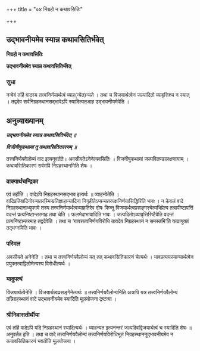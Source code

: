 +++
title = "०४ निग्रहो न कथावसितिः"

+++


## उद्भावनीयमेव स्यान्न कथावसितिर्भवेत्

**निग्रहो न कथावसितिः**

**उद्भावनीयमेव स्यान्न कथावसितिर्भवेत्**

### **सुधा**

नन्वेवं तर्हि वादस्य तत्त्वनिर्णयार्थत्वं व्याह(न्येत)न्यते । तथा च विजयार्थत्वेन जल्पादितो व्यावृत्तिश्च न स्यात् । तद्वदेव सर्वनिग्रहस्थानसद्भावेऽपि स्यादित्यतआह उद्भावनीयमेवेति ।

## **अनुव्याख्यानम्**

***उद्भावनीयमेव स्यान्न कथावसितिर्भवेत् ॥***

***विजीगीषुकथायां तु कथावसितिकारणम् ॥***

तत्त्वनिर्णयवैलोम्यं वाद इत्यनुवर्तते। अवसीयतेऽनेनेत्यवसितिः । विजगीषुकथायां जल्पवितण्डालक्षणायाम् । कथावसितिकारणं सर्वमपि निग्रहस्थानमिति शेषः ।

### **वाक्यार्थचन्द्रिका**

एवं तर्हीति । वादेऽपि निग्रहस्थानसद्भाव इत्यर्थः ॥ व्याहन्येतेति । वादिप्रतिवादिनोरन्यतरस्मिन्प्रतिज्ञाहान्यादिना निगृहीतेऽप्यन्यतरपक्षनिर्णयासिद्धिरिति भावः । न केवलं वादे निग्रहस्थानाभ्युपगमे तस्य तत्त्वनिर्णयार्थत्वव्याहतिरेव दोषः किन्तु विजयार्थत्वप्रसङ्गश्चेत्यभिप्रेत्य तत्रापीष्टापत्तिं वदन्तं प्रत्यनिष्टान्तरमाह तथा चेति । फलभेदाभावादिति भावः । जल्पदितोऽव्यावृत्तिरिष्टैवेति वदन्तं प्रत्यनिष्टान्तरमाह तद्वदेवेति । तथा च ‘यावत्तत्वनिर्णयविरोधि तावदेव निग्रहस्थानं न समस्तमि’ति यत्प्रागुक्तं तद्भग्नमिति भावः ।

### **परिमल**

अवसीयते अनेनेति । तथा च तत्त्वनिर्णयवैलोम्यं यत् तत् कथावसितिकारणं चेत्यर्थः । भावप्रत्ययस्यान्यार्थत्वेन प्रयुक्तत्वाद्विलोमेत्यस्य विरोधीत्यर्थः ।

### **यादुपत्यं**

विजयार्थत्वेनेति । विजयार्थत्वप्रसङ्गेनेत्यर्थः ॥ तत्त्वनिर्णयवैलोम्यमिति अत्रापि यत्र तत्त्वनिर्णयवैलोम्यं तन्निग्रहस्थानं वादे उद्भावनीयमेव स्यादिति मूलयोजना द्रष्टव्या ।

### **श्रीनिवासतीर्थीया**

एवं तर्हि वादेऽपि यदि निग्रहस्थानं स्यादित्यर्थः । व्याहन्यत इत्यनन्तरं जल्पदिवद्विजयार्थत्वं च स्यादिति शेषः ॥ अनुवर्तत इति । तथा च वादे तत्त्वनिर्णयवैलोम्यं तत्त्वनिर्णयविरोधिभूतं निग्रहस्थाननुद्भावनीयमेव न कयावसितिकारणं भवतीति मूलयोजना ।

